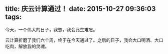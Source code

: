 title: 庆云计算通过！
date: 2015-10-27 09:36:03
tags:
---

今天，一个伟大的日子，我想，我会此生难忘。

云计算折磨了我们六个周，终于在今天通过了。之后的日子，我会大口喝酒、大口吃肉，解放我的灵魂。